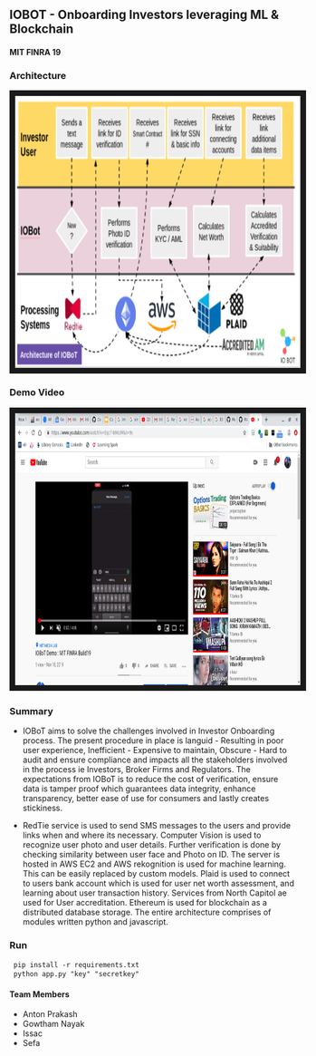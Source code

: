 
## IOBOT - Onboarding Investors leveraging ML & Blockchain
#### MIT FINRA 19

### Architecture 
<img src="https://github.com/thefr33radical/Codeathons/blob/master/MIT_FINRA_19/IOBot/dataset/IOBoT_arch.png" alt="Architecture" width="640" height="480" border="10" align="center" />

### Demo Video
<a href="http://www.youtube.com/watch?feature=player_embedded&v=Eqc7-b9KcIM
" target="_blank"><img src="https://github.com/thefr33radical/Codeathons/blob/master/MIT_FINRA_19/IOBot/dataset/IOBoT_demo.png" 
alt="IOBoT Demo" width="640" height="480" border="10" /></a>

### Summary
* IOBoT aims to solve the challenges involved in Investor Onboarding process.  The present procedure in place is languid - Resulting in poor user experience, Inefficient - Expensive to maintain, Obscure - Hard to audit and ensure compliance and impacts all the stakeholders involved in the process ie  Investors,  Broker Firms and Regulators.
The expectations from IOBoT is to reduce the cost of verification, ensure data is tamper proof which guarantees data integrity, enhance transparency, better ease of use for consumers and lastly creates stickiness. 

*  RedTie service is used to send SMS messages to the users and provide links when and where its necessary. 
Computer Vision is used to recognize user photo and user details. Further verification is done by checking similarity between user face and Photo on ID. The server is hosted in AWS EC2 and AWS rekognition is used for machine learning. This can be easily replaced by custom models.
Plaid is used to connect to users bank account which is used for user net worth assessment, and learning about user transaction history.
Services from North Capitol ae used for User accreditation. 
Ethereum is used for blockchain as a distributed database storage. The entire architecture comprises of modules written python and javascript.


### Run

``` 
 pip install -r requirements.txt
 python app.py "key" "secretkey"
 ```

#### Team Members

* Anton Prakash
* Gowtham Nayak
* Issac
* Sefa
